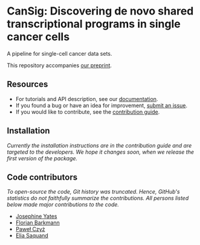 # CanSig: Discovering de novo shared transcriptional programs in single cancer cells

A pipeline for single-cell cancer data sets.

This repository accompanies [our preprint](https://doi.org/10.1101/2022.04.14.488324).

## Resources

- For tutorials and API description, see our [documentation](https://boevalab.github.io/CanSig/).
- If you found a bug or have an idea for improvement, [submit an issue](https://github.com/BoevaLab/CanSig/issues).
- If you would like to contribute, see the [contribution guide](https://boevalab.github.io/CanSig/).

## Installation

_Currently the installation instructions are in the contribution guide and are targeted to the developers. We hope it changes soon, when we release the first version of the package._

## Code contributors
_To open-source the code, Git history was truncated. Hence, GitHub's statistics do not faithfully summarize the contributions. All persons listed below made major contributions to the code._

- [Josephine Yates](https://github.com/josephineyates)
- [Florian Barkmann](https://github.com/FlorianBarkmann)
- [Paweł Czyż](https://github.com/pawel-czyz)
- [Elia Saquand](https://github.com/saquand)

